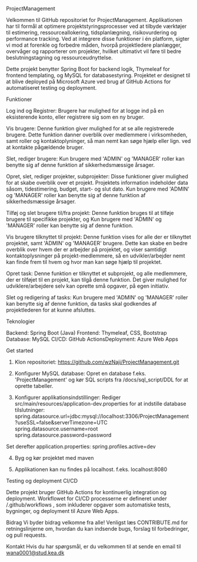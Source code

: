 ProjectManagement

Velkommen til GitHub repositoriet for ProjectManagement.
Applikationen har til formål at optimere projektstyringsprocesser ved at tilbyde værktøjer til estimering, ressourceallokering, tidsplanlægning,
risikovurdering og performance tracking. Ved at integrere disse funktioner i én platform, sigter vi mod at forenkle og forbedre måden, hvorpå projektledere planlægger,
overvåger og rapporterer om projekter, hvilket ultimativt vil føre til bedre beslutningstagning og ressourceudnyttelse.

Dette projekt benytter Spring Boot for backend logik, Thymeleaf for frontend templating, og MySQL for databasestyring.
Projektet er designet til at blive deployed på Microsoft Azure ved brug af GitHub Actions for automatiseret testing og deployment.

Funktioner

Log ind og Registrer:
Brugere har mulighed for at logge ind på en eksisterende konto, eller registrere sig som en ny bruger.

Vis brugere:
Denne funktion giver mulighed for at se alle registrerede brugere. Dette funktion danner overblik over medlemmere i virksomheden,
samt roller og kontaktoplyninger, så man nemt kan søge hjælp eller lign. ved at kontakte pågældende bruger.

Slet, rediger brugere:
Kun brugere med 'ADMIN' og 'MANAGER' roller kan benytte sig af denne funktion af sikkerhedsmæssige årsager.

Opret, slet, rediger projekter, subprojekter:
Disse funktioner giver mulighed for at skabe overblik over et projekt. Projektets information indeholder data såsom, tidestimering, budget, start- og slut dato.
Kun brugere med 'ADMIN' og 'MANAGER' roller kan benytte sig af denne funktion af sikkerhedsmæssige årsager.

Tilføj og slet brugere til/fra projekt:
Denne funktion bruges til at tilføje brugere til specifikke projekter, og Kun brugere med 'ADMIN' og 'MANAGER' roller kan benytte sig af denne funktion.

Vis brugere tilknyttet til projekt:
Denne funktion vises for alle der er tilknyttet projektet, samt 'ADMIN' og 'MANAGER' brugere. Dette kan skabe en bedre overblik over hvem der er arbejder på projektet, 
og viser samtidigt kontaktoplysninger på projekt-medlemmere, så en udvikler/arbejder nemt kan finde frem til hvem og hvor man kan søge hjælp til projektet.

Opret task:
Denne funktion er tilknyttet et subprojekt, og alle medlemmere, der er tilføjet til en projekt, kan tilgå denne funktion.
Det giver mulighed for udviklere/arbejdere selv kan oprette små opgaver, på egen initiativ.

Slet og redigering af tasks:
Kun brugere med 'ADMIN' og 'MANAGER' roller kan benytte sig af denne funktion, da tasks skal godkendes af projektlederen for at kunne afsluttes.


Teknologier

Backend: Spring Boot (Java)
Frontend: Thymeleaf, CSS, Bootstrap
Database: MySQL
CI/CD: GitHub ActionsDeployment: Azure Web Apps


Get started

1. Klon repositoriet:
   https://github.com/wzNaji/ProjectManagement.git

2. Konfigurer MySQL database: Opret en database f.eks. 'ProjectManagement' og kør SQL scripts fra /docs/sql_script/DDL for at oprette tabeller.

3. Konfigurer applikationsindstillinger: Rediger src/main/resources/application-dev.properties for at indstille database tilslutninger:
spring.datasource.url=jdbc:mysql://localhost:3306/ProjectManagement?useSSL=false&serverTimezone=UTC
spring.datasource.username=root
spring.datasource.password=password

Set derefter application.properties: spring.profiles.active=dev

4. Byg og kør projektet med maven

5. Applikationen kan nu findes på localhost. f.eks. localhost:8080
   

Testing og deployment
CI/CD

Dette projekt bruger GitHub Actions for kontinuerlig integration og deployment.
Workflowet for CI/CD processerne er defineret under /.github/workflows , som inkluderer opgaver som automatiske tests, bygninger, og deployment til Azure Web Apps.


Bidrag
Vi byder bidrag velkomne fra alle! Venligst læs CONTRIBUTE.md for retningslinjerne om, hvordan du kan indsende bugs, forslag til forbedringer, og pull requests.

Kontakt
Hvis du har spørgsmål, er du velkommen til at sende en email til wana0001@stud.kea.dk
